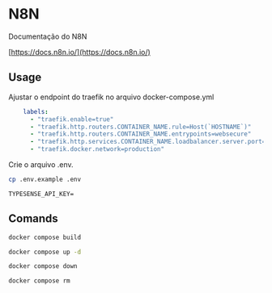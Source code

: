 # N8N

Documentação do N8N

[https://docs.n8n.io/](https://docs.n8n.io/)

## Usage

Ajustar o endpoint do traefik no arquivo docker-compose.yml

```yaml
    labels:
      - "traefik.enable=true"
      - "traefik.http.routers.CONTAINER_NAME.rule=Host(`HOSTNAME`)"
      - "traefik.http.routers.CONTAINER_NAME.entrypoints=websecure"
      - "traefik.http.services.CONTAINER_NAME.loadbalancer.server.port=5678"
      - "traefik.docker.network=production"
```

Crie o arquivo .env.

```bash
cp .env.example .env
```

```dotenv
TYPESENSE_API_KEY=
```

## Comands

```bash
docker compose build
```

```bash
docker compose up -d
```

```bash
docker compose down
```

```bash
docker compose rm
```
